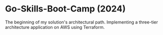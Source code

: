 # Go-Skills-Boot-Camp (2024)
The beginning of my solution's architectural path.
Implementing a three-tier architecture application on AWS using Terraform.
